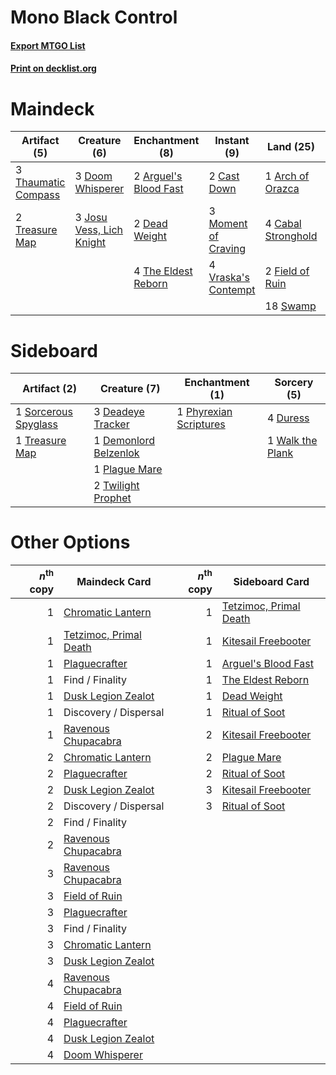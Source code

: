 # Mono Black Control

#### [Export MTGO List](../collection/Mono%20Black%20Control/Mono%20Black%20Control.txt)
#### [Print on decklist.org](http://decklist.org/?deckmain=1%09Arch%20of%20Orazca%0A2%09Arguel's%20Blood%20Fast%0A4%09Cabal%20Stronghold%0A2%09Cast%20Down%0A2%09Dead%20Weight%0A3%09Doom%20Whisperer%0A2%09Field%20of%20Ruin%0A3%09Josu%20Vess,%20Lich%20Knight%0A4%09Karn,%20Scion%20of%20Urza%0A3%09Moment%20of%20Craving%0A3%09Ritual%20of%20Soot%0A18%09Swamp%0A3%09Thaumatic%20Compass%0A4%09The%20Eldest%20Reborn%0A2%09Treasure%20Map%0A4%09Vraska's%20Contempt&deckside=3%09Deadeye%20Tracker%0A1%09Demonlord%20Belzenlok%0A4%09Duress%0A1%09Phyrexian%20Scriptures%0A1%09Plague%20Mare%0A1%09Sorcerous%20Spyglass%0A1%09Treasure%20Map%0A2%09Twilight%20Prophet%0A1%09Walk%20the%20Plank)
# Maindeck

|                                         Artifact (5)                                         |                                           Creature (6)                                            |                                        Enchantment (8)                                         |                                         Instant (9)                                          |                                          Land (25)                                          |                                        Planeswalker (4)                                        |                                        Sorcery (3)                                        |
|----------------------------------------------------------------------------------------------|---------------------------------------------------------------------------------------------------|------------------------------------------------------------------------------------------------|----------------------------------------------------------------------------------------------|---------------------------------------------------------------------------------------------|------------------------------------------------------------------------------------------------|-------------------------------------------------------------------------------------------|
|3 [Thaumatic Compass](http://gatherer.wizards.com/Pages/Card/Details.aspx?multiverseid=435408)|3 [Doom Whisperer](http://gatherer.wizards.com/Pages/Card/Details.aspx?multiverseid=452819)        |2 [Arguel's Blood Fast](http://gatherer.wizards.com/Pages/Card/Details.aspx?multiverseid=439316)|2 [Cast Down](http://gatherer.wizards.com/Pages/Card/Details.aspx?multiverseid=442969)        |1 [Arch of Orazca](http://gatherer.wizards.com/Pages/Card/Details.aspx?multiverseid=439849)  |4 [Karn, Scion of Urza](http://gatherer.wizards.com/Pages/Card/Details.aspx?multiverseid=442889)|3 [Ritual of Soot](http://gatherer.wizards.com/Pages/Card/Details.aspx?multiverseid=452834)|
|2 [Treasure Map](http://gatherer.wizards.com/Pages/Card/Details.aspx?multiverseid=435410)     |3 [Josu Vess, Lich Knight](http://gatherer.wizards.com/Pages/Card/Details.aspx?multiverseid=442983)|2 [Dead Weight](http://gatherer.wizards.com/Pages/Card/Details.aspx?multiverseid=409853)        |3 [Moment of Craving](http://gatherer.wizards.com/Pages/Card/Details.aspx?multiverseid=439736)|4 [Cabal Stronghold](http://gatherer.wizards.com/Pages/Card/Details.aspx?multiverseid=443126)|                                                                                                |                                                                                           |
|                                                                                              |                                                                                                   |4 [The Eldest Reborn](http://gatherer.wizards.com/Pages/Card/Details.aspx?multiverseid=442978)  |4 [Vraska's Contempt](http://gatherer.wizards.com/Pages/Card/Details.aspx?multiverseid=435283)|2 [Field of Ruin](http://gatherer.wizards.com/Pages/Card/Details.aspx?multiverseid=435415)   |                                                                                                |                                                                                           |
|                                                                                              |                                                                                                   |                                                                                                |                                                                                              |18 [Swamp](http://gatherer.wizards.com/Pages/Card/Details.aspx?multiverseid=439603)          |                                                                                                |                                                                                           |


# Sideboard

|                                         Artifact (2)                                          |                                          Creature (7)                                          |                                         Enchantment (1)                                         |                                        Sorcery (5)                                        |
|-----------------------------------------------------------------------------------------------|------------------------------------------------------------------------------------------------|-------------------------------------------------------------------------------------------------|-------------------------------------------------------------------------------------------|
|1 [Sorcerous Spyglass](http://gatherer.wizards.com/Pages/Card/Details.aspx?multiverseid=435407)|3 [Deadeye Tracker](http://gatherer.wizards.com/Pages/Card/Details.aspx?multiverseid=435253)    |1 [Phyrexian Scriptures](http://gatherer.wizards.com/Pages/Card/Details.aspx?multiverseid=442988)|4 [Duress](http://gatherer.wizards.com/Pages/Card/Details.aspx?multiverseid=270465)        |
|1 [Treasure Map](http://gatherer.wizards.com/Pages/Card/Details.aspx?multiverseid=435410)      |1 [Demonlord Belzenlok](http://gatherer.wizards.com/Pages/Card/Details.aspx?multiverseid=442974)|                                                                                                 |1 [Walk the Plank](http://gatherer.wizards.com/Pages/Card/Details.aspx?multiverseid=435284)|
|                                                                                               |1 [Plague Mare](http://gatherer.wizards.com/Pages/Card/Details.aspx?multiverseid=447250)        |                                                                                                 |                                                                                           |
|                                                                                               |2 [Twilight Prophet](http://gatherer.wizards.com/Pages/Card/Details.aspx?multiverseid=439745)   |                                                                                                 |                                                                                           |


# Other Options

|*n*<sup>th</sup> copy|                                          Maindeck Card                                          |*n*<sup>th</sup> copy|                                         Sideboard Card                                          |
|--------------------:|-------------------------------------------------------------------------------------------------|--------------------:|-------------------------------------------------------------------------------------------------|
|                    1|[Chromatic Lantern](http://gatherer.wizards.com/Pages/Card/Details.aspx?multiverseid=420595)     |                    1|[Tetzimoc, Primal Death](http://gatherer.wizards.com/Pages/Card/Details.aspx?multiverseid=439743)|
|                    1|[Tetzimoc, Primal Death](http://gatherer.wizards.com/Pages/Card/Details.aspx?multiverseid=439743)|                    1|[Kitesail Freebooter](http://gatherer.wizards.com/Pages/Card/Details.aspx?multiverseid=435264)   |
|                    1|[Plaguecrafter](http://gatherer.wizards.com/Pages/Card/Details.aspx?multiverseid=452832)         |                    1|[Arguel's Blood Fast](http://gatherer.wizards.com/Pages/Card/Details.aspx?multiverseid=439316)   |
|                    1|Find / Finality                                                                                  |                    1|[The Eldest Reborn](http://gatherer.wizards.com/Pages/Card/Details.aspx?multiverseid=442978)     |
|                    1|[Dusk Legion Zealot](http://gatherer.wizards.com/Pages/Card/Details.aspx?multiverseid=442078)    |                    1|[Dead Weight](http://gatherer.wizards.com/Pages/Card/Details.aspx?multiverseid=409853)           |
|                    1|Discovery / Dispersal                                                                            |                    1|[Ritual of Soot](http://gatherer.wizards.com/Pages/Card/Details.aspx?multiverseid=452834)        |
|                    1|[Ravenous Chupacabra](http://gatherer.wizards.com/Pages/Card/Details.aspx?multiverseid=442093)   |                    2|[Kitesail Freebooter](http://gatherer.wizards.com/Pages/Card/Details.aspx?multiverseid=435264)   |
|                    2|[Chromatic Lantern](http://gatherer.wizards.com/Pages/Card/Details.aspx?multiverseid=420595)     |                    2|[Plague Mare](http://gatherer.wizards.com/Pages/Card/Details.aspx?multiverseid=447250)           |
|                    2|[Plaguecrafter](http://gatherer.wizards.com/Pages/Card/Details.aspx?multiverseid=452832)         |                    2|[Ritual of Soot](http://gatherer.wizards.com/Pages/Card/Details.aspx?multiverseid=452834)        |
|                    2|[Dusk Legion Zealot](http://gatherer.wizards.com/Pages/Card/Details.aspx?multiverseid=442078)    |                    3|[Kitesail Freebooter](http://gatherer.wizards.com/Pages/Card/Details.aspx?multiverseid=435264)   |
|                    2|Discovery / Dispersal                                                                            |                    3|[Ritual of Soot](http://gatherer.wizards.com/Pages/Card/Details.aspx?multiverseid=452834)        |
|                    2|Find / Finality                                                                                  |                     |                                                                                                 |
|                    2|[Ravenous Chupacabra](http://gatherer.wizards.com/Pages/Card/Details.aspx?multiverseid=442093)   |                     |                                                                                                 |
|                    3|[Ravenous Chupacabra](http://gatherer.wizards.com/Pages/Card/Details.aspx?multiverseid=442093)   |                     |                                                                                                 |
|                    3|[Field of Ruin](http://gatherer.wizards.com/Pages/Card/Details.aspx?multiverseid=435415)         |                     |                                                                                                 |
|                    3|[Plaguecrafter](http://gatherer.wizards.com/Pages/Card/Details.aspx?multiverseid=452832)         |                     |                                                                                                 |
|                    3|Find / Finality                                                                                  |                     |                                                                                                 |
|                    3|[Chromatic Lantern](http://gatherer.wizards.com/Pages/Card/Details.aspx?multiverseid=420595)     |                     |                                                                                                 |
|                    3|[Dusk Legion Zealot](http://gatherer.wizards.com/Pages/Card/Details.aspx?multiverseid=442078)    |                     |                                                                                                 |
|                    4|[Ravenous Chupacabra](http://gatherer.wizards.com/Pages/Card/Details.aspx?multiverseid=442093)   |                     |                                                                                                 |
|                    4|[Field of Ruin](http://gatherer.wizards.com/Pages/Card/Details.aspx?multiverseid=435415)         |                     |                                                                                                 |
|                    4|[Plaguecrafter](http://gatherer.wizards.com/Pages/Card/Details.aspx?multiverseid=452832)         |                     |                                                                                                 |
|                    4|[Dusk Legion Zealot](http://gatherer.wizards.com/Pages/Card/Details.aspx?multiverseid=442078)    |                     |                                                                                                 |
|                    4|[Doom Whisperer](http://gatherer.wizards.com/Pages/Card/Details.aspx?multiverseid=452819)        |                     |                                                                                                 |

